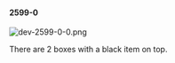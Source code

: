 #### 2599-0
![dev-2599-0-0.png](https://github.com/lil-lab/nlvr/raw/master/nlvr/dev/images/3/dev-2599-0-0.png "dev-2599-0-0.png")

There are 2 boxes with a black item on top.